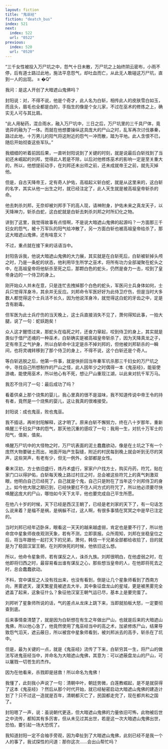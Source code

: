 ```yaml
---
layout: fiction
title: "鬼巫经"
fiction: "deatch_bus"
index: 521
next:
  index: 522
  url: "0522"
previous:
  index: 520
  url: "0520"
---
```

“三千女性被投入万尸坑之中，怨气十日未散，万尸坑之上始终阴云密布，小雨不停，后有道士路过此地，施法平息怨气，却吐血而亡，从此无人敢碰这万尸坑，直到一人的出现。 ≥  �Q”

我问：是这人开创了大暗遮山鬼佛吗？

封阳说：对，不得不说，他是个奇才，此人名为白斩，相传此人的皮肤雪白如玉，而且头，眉毛也全都是白的，手指生的像是个女儿家，不过在巫术的修炼之上，确实无人可与其比肩。

“此人用秘药，混合雨水，融入万尸坑中，三日之后，万尸坑里的三千具尸体，竟诡异的融为了一体。而就在他想要操纵这具庞大的尸山之时，乱军再次讨伐暴秦，路过此地，十万男儿的阳气将这附近的怨气一冲而散，踏为平地。此人含恨不已，随后开始彻查这些军队。”

我细细的听着前因后果，一直听封阳说到了关键的时刻，就是说最后白斩找到了当初还未崛起的刘邦，觉得此人若是不除，以后对他修炼巫术的影响一定是至关重大的，所以，他想提前动手，在刘邦还未出师之前，还未成就帝王之前，就先灭掉他。

但是，自古天降帝王，定有奇人护佑，高祖起义斩白蛇，就是从这里来的，这白斩的名字，其实从他一出生之时，就已经注定了，此人天生就是被高祖皇帝斩杀的命。

他去刺杀刘邦，无奈却被刘邦手下的高人现，请神附身，护佑未来之真龙天子，以天降神力，斩杀白蛇，这白蛇就是白斩去刺杀刘邦之时所幻化之物。

讲到了这里，我觉得故事有点怪啊，不是说大暗遮山鬼佛的起源吗？一方面那三千妇女的怨气，被十万军队的阳气给冲散了，另一方面白斩也被高祖皇帝给杀了，那这大暗遮山鬼佛，还有啥意义？

不过，重点就在接下来的话语当中。

封阳告诉我，他说大暗遮山鬼佛的大力展，其实就是在白斩死后，白斩被斩掉头颅之时，乃是一条蛇的状态，他利用毕生所学之巫术，将所有功力全部凝聚在蛇头之中，在高祖皇帝将他斩杀至死之后，那颗白色的蛇头，仍然是奋力一击，咬到了皇帝身边的一个侍卫的身上。

刚开始众人并未在意，只是连忙去拽掉那个白色的蛇头，军医问士兵身体如何，士兵只觉得浑身冷，其余并无反应。刘邦命令军医好好为此侍卫疗伤，但是当时大多数人都觉得这个士兵活不长久，因为他说浑身冷，就觉得这白蛇的牙齿之中，定是含有剧毒。

但军医为此士兵疗伤的当天晚上，这士兵直接消失不见了，萧何得知此事，一拍大腿，说了一句：蛇妖跑矣！

众人这才醒悟过来，那蛇头在临死之时，还奋力窜起，咬到侍卫的身上，其实就是类似于借尸还魂的一种巫术，白斩确实是被高祖皇帝斩杀了，因为天降真龙之子，定有帝王之气护身，所以白斩命中注定是杀不掉刘邦的，但他被刘邦斩杀的一瞬间，也将灵魂转移到了那个侍卫的身上，不得不说，这个白斩还是个奇人。

等白斩逃脱之后，他第一件事，就是快折回当年秦军坑杀那三千妇女的万尸坑之中，寻找自己所想制作的尸山之怪，此人因年少之时偶得一本《鬼巫经》，能驱使游魂，能使用巫术，所以他心有不死，想让尸山重现江湖，以此来对抗千军万马。

我忍不住问了一句：最后成功了吗？

看着供桌上那个烧焦的婴儿，我心里真的很不是滋味，我不知道传说中帝王令的持有者，竟然是一个烧焦的婴儿，这让我真的很难接受。

封阳说：成也鬼巫，败也鬼巫。

我不插话，再听封阳解释，这才明了。原来白斩不懈努力，终在八十岁那年，重新唤醒三千妇女尸体的怨气，那天他沉重的感叹了一句：我用一生，对抗十万军士的阳气，值矣，值矣。

唤醒万尸坑中的大怪物之时，万尸坑表面的泥土蠢蠢欲动，像是在土坑之下有一个庞然大物要破土而出，地面开始产生裂缝，附近的村民每到晚上就会听到无尽的哭声，这些哭声，有老有少，但无一例外，全部都是女性。

秦末汉初，方士依旧盛行，炼丹术盛行，家家户户找方士，购买丹药，符咒，贴在家门口以得护佑，白斩每天晚上路过村庄之时，总会被这些符咒上的真气刺激双眼，他明白自己已经死了，自己就是个鬼，自己只是附在了当年这个刘邦侍卫的身上。如今他大限之期已到，已经快要扛不住人间方式的符咒了，所以他必须要尽快唤醒这庞大的尸山，哪怕如今天下太平，他也要完成自己平生所愿。

在他八十岁的时候，天下已经是西汉王朝了，已经是老刘家的天下了，有一句话怎么说来着？是福不是祸，是祸躲不过，这人啊，有很多事情在冥冥之中是早已注定的。

当时刘邦已经年迈卧床，眼看这一天天的越来越虚弱，肯定也是要不行了，所以他命宫中星象师夜夜观测天象，若有不测，立即禀报。众所周知，刘邦在坐稳皇位之后，将当年跟他一起打天下的兄弟，萧何，韩信一干兄弟全部都给收拾了，目的就是为了稳固汉室王朝，在刘邦快死的时候，他依旧这么想。

所以，他命令星象师，若有谋反之人，诛杀九族。刘邦很明白，在他虚弱之时，在他即将归西之时，最容易看出谁有谋反之心，那些想当皇帝的人，在他即将死去之时，总会蠢蠢欲动。

不料，宫中谋反之人没有找出来，也没有看到，倒是让几个星象师看到了西南方向，黑雾遮天，漫天繁星竟被遮去大半，其中象征盘龙山的星域，更是被黑雾完全遮盖了起来，这象征什么？象征他汉室王朝气运已尽，基本上是要完蛋了。

刘邦听了星象师所说的话，气的差点从龙床上跳下来，当即就拍板大怒，一定要彻查到底。

后来事情查清楚了，就是因为白斩想在有生之年做出尸山，也就是后来的大暗遮山鬼佛，所以他心急了，他竟然使用了鬼巫经当中的高之术，加紧修炼尸山，结果导致怨气滔天，遮云蔽日，所以被宫中星象师看到，被刘邦派去的高手，斩杀在了坑中。

但是，最为关键的一点，就是《鬼巫经》流传了下来，白斩穷其一生，将尸山的做法写进鬼巫经当中，并命名为大暗遮山鬼佛，其意为：可以遮蔽盘龙山的尸山，可以屠戮一切苍生的杰作。

因为在他看来，杀戮即是拯救！所以命名为鬼佛！

我懂了，此刻我小声说了一句：清朝中叶，朝廷势微，白莲教崛起，是不是就获得了这本《鬼巫经》？然后从那个时代开始，就已经秘密启动大暗遮山鬼佛的建造计划了？只不过这一造就是百年，清朝都灭亡了，民国都走完了，现在都共和之国了。

封阳嗯了一声，说：虽说朝代更迭，但大暗遮山鬼佛的力量依旧可怖，此物被后世之中流传，都知其有多厉害，但从未见过其出世，若是这一次大暗遮山鬼佛出世，恐怕，要引起一场大恐慌了。

我知道封阳一定不会袖手旁观，因为牵扯到了大暗遮山鬼佛，此刻已经不是我一个人的事了，我试探性的问道：那你这次……会出山帮忙吗？